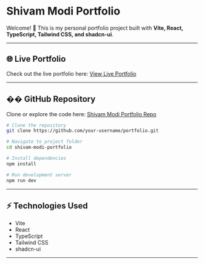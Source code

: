 # Shivam Modi Portfolio

Welcome! 👋 This is my personal portfolio project built with **Vite, React, TypeScript, Tailwind CSS, and shadcn-ui**.

---

## 🌐 Live Portfolio

Check out the live portfolio here:
[View Live Portfolio](https://shivam-modi-hxom.vercel.app/)

---

## �� GitHub Repository

Clone or explore the code here:
[Shivam Modi Portfolio Repo](https://github.com/shivammodi001/Shivam_Modi)

```sh
# Clone the repository
git clone https://github.com/your-username/portfolio.git

# Navigate to project folder
cd shivam-modi-portfolio

# Install dependencies
npm install

# Run development server
npm run dev
```

---

## ⚡ Technologies Used

* Vite
* React
* TypeScript
* Tailwind CSS
* shadcn-ui

---
